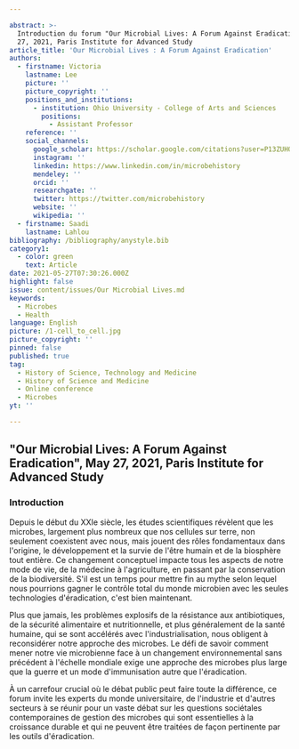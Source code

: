 ```yaml
---

abstract: >-
  Introduction du forum "Our Microbial Lives: A Forum Against Eradication",  May
  27, 2021, Paris Institute for Advanced Study
article_title: 'Our Microbial Lives : A Forum Against Eradication'
authors:
  - firstname: Victoria
    lastname: Lee
    picture: ''
    picture_copyright: ''
    positions_and_institutions:
      - institution: Ohio University - College of Arts and Sciences
        positions:
          - Assistant Professor
    reference: ''
    social_channels:
      google_scholar: https://scholar.google.com/citations?user=P13ZUHQAAAAJ&hl=en
      instagram: ''
      linkedin: https://www.linkedin.com/in/microbehistory
      mendeley: ''
      orcid: ''
      researchgate: ''
      twitter: https://twitter.com/microbehistory
      website: ''
      wikipedia: ''
  - firstname: Saadi
    lastname: Lahlou
bibliography: /bibliography/anystyle.bib
category1:
  - color: green
    text: Article
date: 2021-05-27T07:30:26.000Z
highlight: false
issue: content/issues/Our Microbial Lives.md
keywords:
  - Microbes
  - Health
language: English
picture: /1-cell_to_cell.jpg
picture_copyright: ''
pinned: false
published: true
tag:
  - History of Science, Technology and Medicine
  - History of Science and Medicine
  - Online conference
  - Microbes
yt: ''

---
```




## "Our Microbial Lives: A Forum Against Eradication", May 27, 2021, Paris Institute for Advanced Study

### Introduction

Depuis le début du XXIe siècle, les études scientifiques révèlent que les microbes, largement plus nombreux que nos cellules sur terre, non seulement coexistent avec nous, mais jouent des rôles fondamentaux dans l'origine, le développement et la survie de l'être humain et de la biosphère tout entière. Ce changement conceptuel impacte tous les aspects de notre mode de vie, de la médecine à l'agriculture, en passant par la conservation de la biodiversité. S'il est un temps pour mettre fin au mythe selon lequel nous pourrions gagner le contrôle total du monde microbien avec les seules technologies d'éradication, c'est bien maintenant.

Plus que jamais, les problèmes explosifs de la résistance aux antibiotiques, de la sécurité alimentaire et nutritionnelle, et plus généralement de la santé humaine, qui se sont accélérés avec l'industrialisation, nous obligent à reconsidérer notre approche des microbes. Le défi de savoir comment mener notre vie microbienne face à un changement environnemental sans précédent à l'échelle mondiale exige une approche des microbes plus large que la guerre et un mode d'immunisation autre que l'éradication.

À un carrefour crucial où le débat public peut faire toute la différence, ce forum invite les experts du monde universitaire, de l'industrie et d'autres secteurs à se réunir pour un vaste débat sur les questions sociétales contemporaines de gestion des microbes qui sont essentielles à la croissance durable et qui ne peuvent être traitées de façon pertinente par les outils d'éradication.

<Youtube yt="6YGE_p-TxFY" caption ="Introduction"></Youtube>
